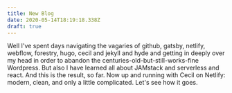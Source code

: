 ```yaml
---
title: New Blog
date: 2020-05-14T18:19:18.338Z
draft: true
---
```

Well I've spent days navigating the vagaries of github, gatsby, netlify, webflow, forestry, hugo, cecil and jekyll and hyde and getting in deeply over my head in order to abandon the centuries-old-but-still-works-fine Wordpress. But also I have learned all about JAMstack and serverless and react. And this is the result, so far. Now up and running with Cecil on Netlify: modern, clean, and only a little complicated. Let's see how it goes.